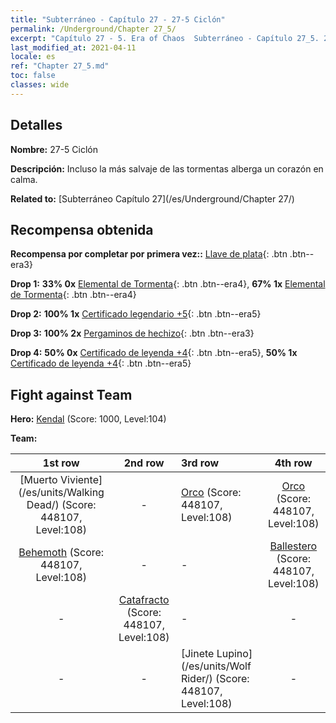 ```yaml
---
title: "Subterráneo - Capítulo 27 - 27-5 Ciclón"
permalink: /Underground/Chapter 27_5/
excerpt: "Capítulo 27 - 5. Era of Chaos  Subterráneo - Capítulo 27_5. 27-5 Ciclón"
last_modified_at: 2021-04-11
locale: es
ref: "Chapter 27_5.md"
toc: false
classes: wide
---
```


## Detalles

 **Nombre:** 27-5 Ciclón

 **Descripción:** Incluso la más salvaje de las tormentas alberga un corazón en calma.

 **Related to:** [Subterráneo Capítulo 27](/es/Underground/Chapter 27/)

## Recompensa obtenida

 **Recompensa por completar por primera vez::** [Llave de plata](/es/Items/con_693/){: .btn .btn--era3}

 **Drop 1:** **33% 0x** [Elemental de Tormenta](/es/Items/unt_263/){: .btn .btn--era4}, **67% 1x** [Elemental de Tormenta](/es/Items/unt_263/){: .btn .btn--era4}

 **Drop 2:** **100% 1x** [Certificado legendario +5](/es/Items/mat_102/){: .btn .btn--era5}

 **Drop 3:** **100% 2x** [Pergaminos de hechizo](/es/Items/con_694/){: .btn .btn--era3}

 **Drop 4:** **50% 0x** [Certificado de leyenda +4](/es/Items/mat_95/){: .btn .btn--era5}, **50% 1x** [Certificado de leyenda +4](/es/Items/mat_95/){: .btn .btn--era5}


## Fight against Team
 **Hero:** [Kendal](/es/heroes/Kendal/) (Score: 1000, Level:104)

 **Team:**


  | 1st row | 2nd row | 3rd row | 4th row |
  |:----:|:----:|:----|:----:|
  | [Muerto Viviente](/es/units/Walking Dead/) (Score: 448107, Level:108)  | - | [Orco](/es/units/Orc/) (Score: 448107, Level:108)  | [Orco](/es/units/Orc/) (Score: 448107, Level:108)  |
  | [Behemoth](/es/units/Behemoth/) (Score: 448107, Level:108)  | - | - | [Ballestero](/es/units/Marksman/) (Score: 448107, Level:108)  |
  | - | [Catafracto](/es/units/Cavalier/) (Score: 448107, Level:108)  | - | - |
  | - | - | [Jinete Lupino](/es/units/Wolf Rider/) (Score: 448107, Level:108)  | - |


